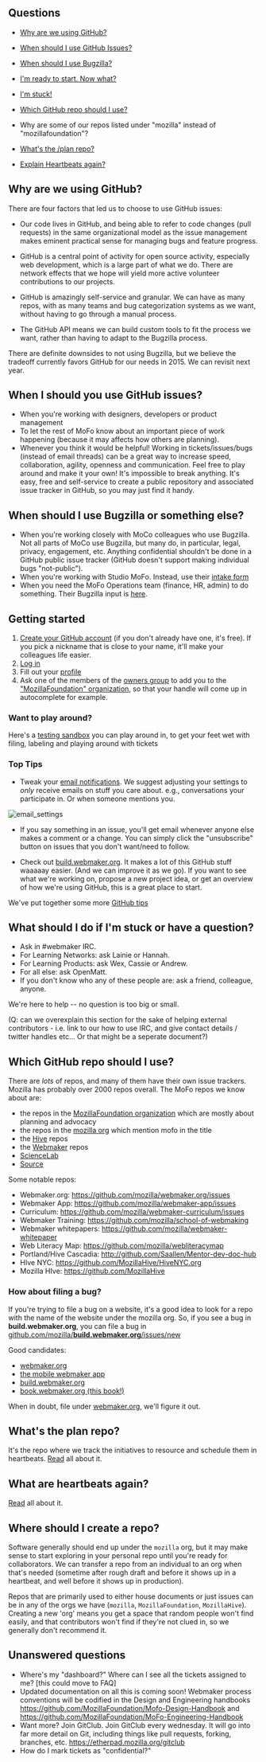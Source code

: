 
## Questions

* [Why are we using GitHub?](#why)
* [When should I use GitHub Issues?](#when_gh)
* [When should I use Bugzilla?](#when_bz)
* [I'm ready to start. Now what?](#start)
* [I'm stuck!](#im_stuck)
* [Which GitHub repo should I use?](#whichrepo)
* Why are some of our repos listed under "mozilla" instead of "mozillafoundation"? 

* [What's the /plan repo?](#whatsplan)
* [Explain Heartbeats again?](#heartbeats)

## <a name="why"></a>Why are we using GitHub?

There are four factors that led us to choose to use GitHub issues:

* Our code lives in GitHub, and being able to refer to code changes (pull requests) in the same organizational model as the issue management makes eminent practical sense for managing bugs and feature progress.

* GitHub is a central point of activity for open source activity, especially web development, which is a large part of what we do.  There are network effects that we hope will yield more active volunteer contributions to our projects.

* GitHub is amazingly self-service and granular.  We can have as many repos, with as many teams and bug categorization systems as we want, without having to go through a manual process.  

* The GitHub API means we can build custom tools to fit the process we want, rather than having to adapt to the Bugzilla process.

There are definite downsides to not using Bugzilla, but we believe the tradeoff currently favors GitHub for our needs in 2015.  We can revisit next year.

## <a name="when_gh"></a>When I should you use GitHub issues? 

* When you're working with designers, developers or product management
* To let the rest of MoFo know about an important piece of work happening (because it may affects how others are planning).
* Whenever you think it would be helpful! Working in tickets/issues/bugs (instead of email threads) can be a great way to increase speed, collaboration, agility, openness and communication. Feel free to play around and make it your own! It's impossible to break anything.  It's easy, free and self-service to create a public repository and associated issue tracker in GitHub, so you may just find it handy. 


## <a name="when_bz"></a>When should I use Bugzilla or something else?

* When you're working closely with MoCo colleagues who use Bugzilla. Not all parts of MoCo use Bugzilla, but many do, in particular, legal, privacy, engagement, etc.  Anything confidential shouldn't be done in a GitHub public issue tracker (GitHub doesn't support making individual bugs "not-public").
* When you're working with Studio MoFo.   Instead, use their [intake form](http://studiomofo.org/#form-section)
* When you need the MoFo Operations team (finance, HR, admin) to do something. Their Bugzilla input is [here](https://bugzilla.mozilla.org/enter_bug.cgi?assigned_to=nobody%40mozilla.org&bug_file_loc=http%3A%2F%2F&bug_ignored=0&bug_severity=normal&bug_status=NEW&cf_fx_iteration=---&cf_fx_points=---&component=General&contenttypemethod=autodetect&contenttypeselection=text%2Fplain&flag_type-4=X&flag_type-607=X&flag_type-791=X&flag_type-800=X&flag_type-803=X&form_name=enter_bug&maketemplate=Remember%20values%20as%20bookmarkable%20template&op_sys=All&priority=--&product=Mozilla%20Foundation%20Operations&rep_platform=All&target_milestone=---&version=unspecified).



## <a name="start"></a>Getting started

1. [Create your GitHub account](https://github.com/) (if you don't already have one, it's free). If you pick a nickname that is close to your name, it'll make your colleagues life easier.
2. [Log in](https://github.com/login)
3. Fill out your [profile](https://github.com/settings/profile)
4. Ask one of the members of the [owners group](https://github.com/orgs/MozillaFoundation/teams/owners) to add you to the ["MozillaFoundation" organization](https://github.com/MozillaFoundation), so that your handle will come up in autocomplete for example.


### Want to play around?

Here's a [testing sandbox](https://github.com/k88hudson/githubtraining) you can play around in, to get your feet wet with filing, labeling and playing around with tickets  


### Top Tips

* Tweak your [email notifications](https://github.com/settings/notifications).  We suggest adjusting your settings to *only* receive emails on stuff you care about.   e.g., conversations your participate in. Or when someone mentions you. 

![email_settings](https://dl.dropboxusercontent.com/spa/6c38yp3crbxni5b/4z4y2u_n.png)

* If you say something in an issue, you'll get email whenever anyone else makes a comment or a change.  You can simply click the "unsubscribe" button on issues that you don't want/need to follow.

* Check out [build.webmaker.org](https://build.webmaker.org). It  makes a lot of this GitHub stuff waaaaay easier. (And we can improve it as we go). If you want to see what we're working on,  propose a new project idea, or get an overview of how we're using GitHub, this is a great place to start. 

We've put together some more [GitHub tips](/tips.html)


## <a name="im_stuck"></a>What should I do if I'm stuck or have a question?

* Ask in #webmaker IRC. 
* For Learning Networks: ask Lainie or Hannah. 
* For Learning Products: ask Wex, Cassie or Andrew. 
* For all else: ask OpenMatt. 
* If you don't know who any of these people are: ask a friend, colleague, anyone.

We're here to help -- no question is too big or small. 

(Q: can we overexplain this section for the sake of helping external contributors - i.e. link to our how to use IRC, and give contact details / twitter handles etc... Or that might be a seperate document?)




## <a name="whichrepo"></a>Which GitHub repo should I use?

There are _lots_ of repos, and many of them have their own issue trackers.  Mozilla has probably over 2000 repos overall.  The MoFo repos we know about are:

* the repos in the [MozillaFoundation organization](https://github.com/MozillaFoundation/) which are mostly about planning and advocacy
* the repos in the [mozilla org](https://github.com/mozilla/?query=mofo) which mention mofo in the title
* the [Hive](https://github.com/MozillaHive) repos
* the [Webmaker](https://github.com/mozilla/?query=webmaker) repos
* [ScienceLab](https://github.com/mozilla/sciencelab)
* [Source](https://github.com/mozilla/source)

Some notable repos:

* Webmaker.org: https://github.com/mozilla/webmaker.org/issues
* Webmaker App: https://github.com/mozilla/webmaker-app/issues
* Curriculum: https://github.com/mozilla/webmaker-curriculum/issues
* Webmaker Training: https://github.com/mozilla/school-of-webmaking
* Webmaker whitepapers: https://github.com/mozilla/webmaker-whitepaper
* Web Literacy Map: https://github.com/mozilla/webliteracymap
* Portland/Hive Cascadia: http://github.com/Saallen/Mentor-dev-doc-hub 
* HIve NYC: https://github.com/MozillaHive/HiveNYC.org
* Mozilla HIve: https://github.com/MozillaHive


### How about filing a bug?

If you're trying to file a bug on a website, it's a good idea to look for a repo with the name of the website under the mozilla org.  So, if you see a bug in **build.webmaker.org**, you can file a bug in [github.com/mozilla/**build.webmaker.org**/issues/new](https://github.com/mozilla/build.webmaker.org/issues/new)

Good candidates:

* [webmaker.org](https://github.com/mozilla/webmaker.org/issues)
* [the mobile webmaker app](https://github.com/mozilla/webmaker-app/issues)
* [build.webmaker.org](https://github.com/mozilla/build.webmaker.org/issues)
* [book.webmaker.org (this book!)](https://github.com/mozilla/book.webmaker.org/issues)

When in doubt, file under [webmaker.org](https://github.com/mozilla/webmaker.org/issues), we'll figure it out.


## <a name="whatsplan"></a>What's the plan repo?

It's the repo where we track the initiatives to resource and schedule them in heartbeats.  [Read](heartbeats/intro.html) all about it.

## <a name="heartbeats"></a>What are heartbeats again?

[Read](heartbeats/intro.html) all about it.

## <a name="wherenew"></a>Where should I create a repo?

Software generally should end up under the `mozilla` org, but it may make sense to start exploring in your personal repo until you're ready for collaborators.  We can transfer a repo from an individual to an org when that's needed (sometime after rough draft and before it shows up in a heartbeat, and well before it shows up in production).

Repos that are primarily used to either house documents or just issues can be in any of the orgs we have (`mozilla`, `MozillaFoundation`, `MozillaHive`).  Creating a new 'org' means you get a space that random people won't find easily, and that contributors won't find if they're not clued in, so we generally don't recommend it.

## <a name="more"></a>Unanswered questions


* Where's my "dashboard?" Where can I see all the tickets assigned to me? [this could move to FAQ]
* Updated documentation on all this is coming soon! Webmaker process conventions will be codified in the Design and Engineering handbooks https://github.com/MozillaFoundation/Mofo-Design-Handbook and https://github.com/MozillaFoundation/MoFo-Engineering-Handbook
* Want more? Join GitClub. Join GitClub every wednesday. It will go into far more detail on Git, including things like pull requests, forking, branches, etc. 
 https://etherpad.mozilla.org/gitclub 
* How do I mark tickets as "confidential?"

